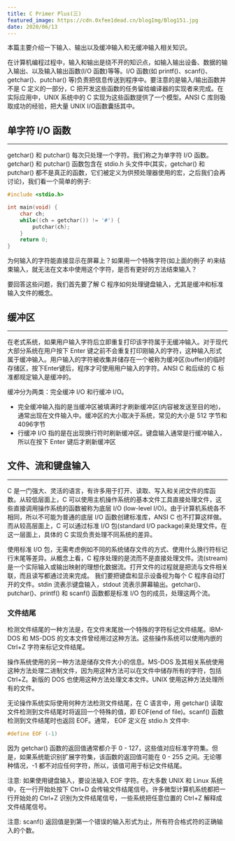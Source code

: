 ```yaml
---
title: C Primer Plus(三)
featured_image: https://cdn.0xfee1dead.cn/blogImg/Blog151.jpg
date: 2020/06/13
---
```


本篇主要介绍一下输入、输出以及缓冲输入和无缓冲输入相关知识。

在计算机编程过程中，输入和输出是绕不开的知识点，如输入输出设备、数据的输入输出、以及输入输出函数(I/O 函数)等等。I/O 函数(如 printf()、scanf()、getchar()、putchar() 等)负责把信息传送到程序中。要注意的是输入/输出函数并不是 C 定义的一部分，C 把开发这些函数的任务留给编译器的实现者来完成。在实际应用中，UNIX 系统中的 C 实现为这些函数提供了一个模型。ANSI C 库则吸取成功的经验，把大量 UNIX I/O函数囊括其中。

## 单字符 I/O 函数
***  
getchar() 和 putchar() 每次只处理一个字符。我们称之为单字符 I/O 函数。getchar() 和 putchar() 函数包含在 stdio.h 头文件中(其实，getchar() 和 putchar() 都不是真正的函数，它们被定义为供预处理器使用的宏，之后我们会再讨论)，我们看一个简单的例子: 
``` c
#include <stdio.h>

int main(void) {
    char ch;
    while((ch = getchar()) != '#') {
        putchar(ch);
    }
    return 0;
}
```

为何输入的字符能直接显示在屏幕上？如果用一个特殊字符(如上面的例子 #)来结束输入，就无法在文本中使用这个字符，是否有更好的方法结束输入？

要回答这些问题，我们首先要了解 C 程序如何处理键盘输入，尤其是缓冲和标准输入文件的概念。

## 缓冲区
***  
在老式系统，如果用户输入字符后立即重复打印该字符属于无缓冲输入。对于现代大部分系统在用户按下 Enter 键之前不会重复打印刚输入的字符，这种输入形式属于缓冲输入。用户输入的字符被收集并储存在一个被称为缓冲区(buffer)的临时存储区，按下Enter键后，程序才可使用用户输入的字符。ANSI C 和后续的 C 标准都规定输入是缓冲的。

缓冲分为两类：完全缓冲 I/O 和行缓冲 I/O。
- 完全缓冲输入指的是当缓冲区被填满时才刷新缓冲区(内容被发送至目的地)，通常出现在文件输入中。缓冲区的大小取决于系统，常见的大小是 512 字节和 4096字节
- 行缓冲 I/O 指的是在出现换行符时刷新缓冲区。键盘输入通常是行缓冲输入，所以在按下 Enter 键后才刷新缓冲区

## 文件、流和键盘输入
***  
C 是一门强大、灵活的语言，有许多用于打开、读取、写入和关闭文件的库函数。从较低层面上，C 可以使用主机操作系统的基本文件工具直接处理文件，这些直接调用操作系统的函数被称为底层 I/O (low-level I/O)。由于计算机系统各不相同，所以不可能为普通的底层 I/O 函数创建标准库，ANSI C 也不打算这样做。而从较高层面上，C 可以通过标准 I/O 包(standard I/O package)来处理文件。在这一层面上，具体的 C 实现负责处理不同系统的差异。

使用标准 I/O 包，无需考虑例如不同的系统储存文件的方式、使用什么换行符标记行末尾等差异。从概念上看，C 程序处理的是流而不是直接处理文件。流(stream)是一个实际输入或输出映射的理想化数据流。打开文件的过程就是把流与文件相关联，而且读写都通过流来完成。
我们要把键盘和显示设备视为每个 C 程序自动打开的文件。stdin 流表示键盘输入，stdout 流表示屏幕输出。getchar()、putchar()、printf() 和 scanf() 函数都是标准 I/O 包的成员，处理这两个流。

### 文件结尾
检测文件结尾的一种方法是，在文件末尾放一个特殊的字符标记文件结尾。IBM-DOS 和 MS-DOS 的文本文件曾经用过这种方法。这些操作系统可以使用内嵌的 Ctrl+Z 字符来标记文件结尾。

操作系统使用的另一种方法是储存文件大小的信息。MS-DOS 及其相关系统使用这种方法处理二进制文件，因为用这种方法可以在文件中储存所有的字符，包括 Ctrl+Z。新版的 DOS 也使用这种方法处理文本文件。UNIX 使用这种方法处理所有的文件。

无论操作系统实际使用何种方法检测文件结尾，在 C 语言中，用 getchar() 读取文件检测到文件结尾时将返回一个特殊的值，即 EOF(end of file)。scanf() 函数检测到文件结尾时也返回 EOF。通常， EOF 定义在 stdio.h 文件中: 
``` c
#define EOF (-1)
```

因为 getchar() 函数的返回值通常都介于 0 - 127，这些值对应标准字符集。但是，如果系统能识别扩展字符集，该函数的返回值可能在 0 - 255 之间。无论哪种情况，-1 都不对应任何字符，所以，该值可用于标记文件结尾。

注意: 如果使用键盘输入，要设法输入 EOF 字符。在大多数 UNIX 和 Linux 系统中，在一行开始处按下 Ctrl+D 会传输文件结尾信号。许多微型计算机系统都把一行开始处的 Ctrl+Z 识别为文件结尾信号，一些系统把任意位置的 Ctrl+Z 解释成文件结尾信号。

注意: scanf() 返回值是到第一个错误的输入形式为止，所有符合格式符的正确输入的个数。